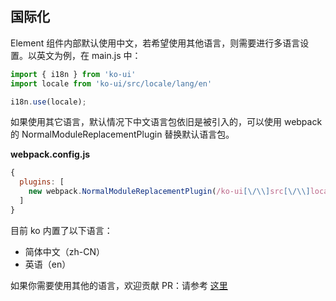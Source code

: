 ## 国际化

Element 组件内部默认使用中文，若希望使用其他语言，则需要进行多语言设置。以英文为例，在 main.js 中：

```javascript
import { i18n } from 'ko-ui'
import locale from 'ko-ui/src/locale/lang/en'

i18n.use(locale);
```

如果使用其它语言，默认情况下中文语言包依旧是被引入的，可以使用 webpack 的 NormalModuleReplacementPlugin 替换默认语言包。

**webpack.config.js**
```javascript
{
  plugins: [
    new webpack.NormalModuleReplacementPlugin(/ko-ui[\/\\]src[\/\\]locale[\/\\]lang[\/\\]zh-CN/, 'ko-ui/src/locale/lang/en')
  ]
}
```

目前 ko 内置了以下语言：
<ul class="language-list">
  <li>简体中文（zh-CN）</li>
  <li>英语（en）</li>
</ul>

如果你需要使用其他的语言，欢迎贡献 PR：请参考 [这里]((https://github.com/dtux-kangaroo/ko.git)。) 